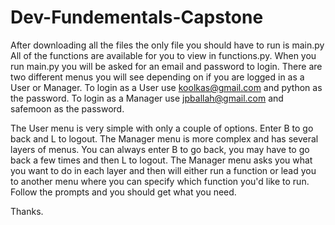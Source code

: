 ﻿# Dev-Fundementals-Capstone
 After downloading all the files the only file you should have to run is main.py
 All of the functions are available for you to view in functions.py.
 When you run main.py you will be asked for an email and password to login.
 There are two different menus you will see depending on if you are logged in as a User or Manager.
 To login as a User use koolkas@gmail.com and python as the password.
 To login as a Manager use jpballah@gmail.com and safemoon as the password.
 
 The User menu is very simple with only a couple of options. Enter B to go back and L to logout.
 The Manager menu is more complex and has several layers of menus. You can always enter B to go back, you may have to go back a few times and then L to logout.
 The Manager menu asks you what you want to do in each layer and then will either run a function or lead you to another menu where you can specify which function you'd like to run. Follow the prompts and you should get what you need. 
 
 Thanks.
